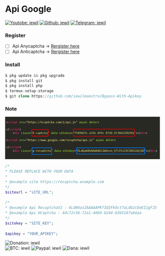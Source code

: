 # Api Google

[![Youtobe: iewil](https://img.shields.io/youtube/channel/subscribers/UCvBSqRaT6nsPvtl8m6GaQpg?style=social)](https://youtube.com/c/iewil)
[![Github: iewil](https://img.shields.io/github/followers/iewilmaestro?style=social)](https://github.com/iewilmaestro)
[![Telegram: iewil](https://img.shields.io/badge/Telegram-Iewil-green?style=social&logo=Telegram)](https://t.me/iewil57)
<br>

### Register
- [ ] Api Anycaptcha -> [Rergister here](https://anycaptcha.com?referral=4448)
- [ ] Api Anticaptcha -> [Rergister here](http://getcaptchasolution.com/liddoyuhi3)

### Install
```php
$ pkg update && pkg upgrade
$ pkg install git
$ pkg install php
$ termux-setup-storage
$ git clone https://github.com/iewilmaestro/Bypass-With-Apikey
```
### Note
<img align='center' src="https://github.com/iewilmaestro/Bypass-With-Apikey/blob/main/example.png" width="1100" title="example">

```php
/*
* PLEASE REPLACE WITH YOUR DATA
*
* @example site https://recaptcha.example.com 
*/
$siteurl = "sITE_URL";

/*
* @example Api RecaptchaV2 : 6Ld06asZAAAAAPKfIQIFkOct7aLdb2cDeEI1gFJ5
* @example Api HCaptcha : 4dc72c58-72a1-40b9-b244-83b5187a64aa 
*/
$sitekey = "SITE_KEY";

$apikey = "YOUR_APIKEY";
```
![Donation: iewil](https://img.shields.io/badge/💰-Donation-blue?style=flat-square)<br>
![BTC: iewil](https://img.shields.io/badge/BTC-18jswG2t9EZrnHju5dyiYw1yGbkcrTSgJg-blue?style=flat-square&logo=bitcoin)
![Paypal: iewil](https://img.shields.io/badge/Paypal-Purna.iera@gmail.com-blue?style=flat-square&logo=paypal)
![Dana: iewil](https://img.shields.io/badge/Dana-085819008551-blue?style=flat-square&logo=idr)
